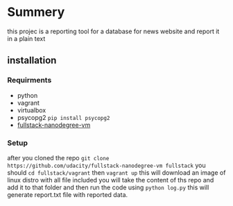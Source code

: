 # Summery

this projec is a reporting tool for a database for  news website and report it in a plain text 

## installation

### Requirments

- python
- vagrant
- virtualbox
- psycopg2 `pip install psycopg2`
- [fullstack-nanodegree-vm](https://github.com/udacity/fullstack-nanodegree-vm)

### Setup

after you cloned the repo `git clone https://github.com/udacity/fullstack-nanodegree-vm fullstack`
you should `cd fullstack/vagrant` then `vagrant up` this will download an image of linux distro with all file included you will take the content of ths repo and add it to that folder and then run the code using `python log.py` this will generate report.txt file with reported data.
